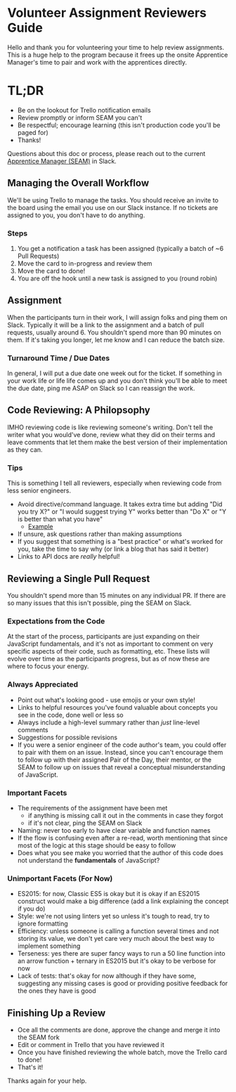 # Volunteer Assignment Reviewers Guide

Hello and thank you for volunteering your time to help review assignments. This is a huge help to the program because it frees up the onsite Apprentice Manager's time to pair and work with the apprentices directly.

# TL;DR

- Be on the lookout for Trello notification emails
- Review promptly or inform SEAM you can't
- Be respectful; encourage learning (this isn't production code you'll be paged for)
- Thanks!

Questions about this doc or process, please reach out to the current [Apprentice Manager (SEAM)](https://techtonica.org/team/) in Slack.

## Managing the Overall Workflow
We'll be using Trello to manage the tasks. You should receive an invite to the board using the email you use on our Slack instance. If no tickets are assigned to you, you don't have to do anything.

### Steps

1. You get a notification a task has been assigned (typically a batch of ~6 Pull Requests)
1. Move the card to in-progress and review them
1. Move the card to done!
1. You are off the hook until a new task is assigned to you (round robin)

## Assignment

When the participants turn in their work, I will assign folks and ping them on Slack. Typically it will be a link to the assignment and a batch of pull requests, usually around 6. You shouldn't spend more than 90 minutes on them. If it's taking you longer, let me know and I can reduce the batch size.

### Turnaround Time / Due Dates
In general, I will put a due date one week out for the ticket. If something in your work life or life life comes up and you don't think you'll be able to meet the due date, ping me ASAP on Slack so I can reassign the work.

## Code Reviewing: A Philopsophy

IMHO reviewing code is like reviewing someone's writing. Don't tell the writer what you would've done, review what they did on their terms and leave comments that let them make the best version of their implementation as they can.

### Tips

This is something I tell all reviewers, especially when reviewing code from less senior engineers.

- Avoid directive/command language. It takes extra time but adding "Did you try X?" or "I would suggest trying Y" works better than "Do X" or "Y is better than what you have"
  - [Example](https://speakerdeck.com/kkasprak/creating-an-inclusive-code-review-culture?slide=34)
- If unsure, ask questions rather than making assumptions
- If you suggest that something is a "best practice" or what's worked for you, take the time to say why (or link a blog that has said it better)
- Links to API docs are _really_ helpful!

## Reviewing a Single Pull Request

You shouldn't spend more than 15 minutes on any individual PR. If there are so many issues that this isn't possible, ping the SEAM on Slack.

### Expectations from the Code

At the start of the process, participants are just expanding on their JavaScript fundamentals, and it's not as important to comment on very specific aspects of their code, such as formatting, etc. These lists will evolve over time as the participants progress, but as of now these are where to focus your energy.

### Always Appreciated

- Point out what's looking good - use emojis or your own style!
- Links to helpful resources you've found valuable about concepts you see in the code, done well or less so
- Always include a high-level summary rather than _just_ line-level comments
- Suggestions for possible revisions
- If you were a senior engineer of the code author's team, you could offer to pair with them on an issue. Instead, since you can't encourage them to follow up with their assigned Pair of the Day, their mentor, or the SEAM to follow up on issues that reveal a conceptual misunderstanding of JavaScript.

### Important Facets

- The requirements of the assignment have been met
  - if anything is missing call it out in the comments in case they forgot
  - if it's not clear, ping the SEAM on Slack
- Naming: never too early to have clear variable and function names
- If the flow is confusing even after a re-read, worth mentioning that since most of the logic at this stage should be easy to follow
- Does what you see make you worried that the author of this code does not understand the **fundamentals** of JavaScript?

### Unimportant Facets (For Now)

- ES2015: for now, Classic ES5 is okay but it is okay if an ES2015 construct would make a big difference (add a link explaining the concept if you do)
- Style: we're not using linters yet so unless it's tough to read, try to ignore formatting
- Efficiency: unless someone is calling a function several times and not storing its value, we don't yet care very much about the best way to implement something
- Terseness: yes there are super fancy ways to run a 50 line function into an arrow function + ternary in ES2015 but it's okay to be verbose for now
- Lack of tests: that's okay for now although if they have some, suggesting any missing cases is good or providing positive feedback for the ones they have is good

## Finishing Up a Review

- Oce all the comments are done, approve the change and merge it into the SEAM fork
- Edit or comment in Trello that you have reviewed it
- Once you have finished reviewing the whole batch, move the Trello card to done!
- That's it!

Thanks again for your help.
